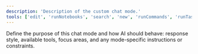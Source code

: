 ```yaml
---
description: 'Description of the custom chat mode.'
tools: ['edit', 'runNotebooks', 'search', 'new', 'runCommands', 'runTasks', 'usages', 'vscodeAPI', 'think', 'problems', 'changes', 'testFailure', 'openSimpleBrowser', 'fetch', 'githubRepo', 'extensions', 'getPythonEnvironmentInfo', 'getPythonExecutableCommand', 'installPythonPackage', 'configurePythonEnvironment']
---
```

Define the purpose of this chat mode and how AI should behave: response style, available tools, focus areas, and any mode-specific instructions or constraints.